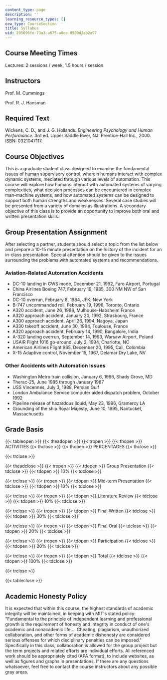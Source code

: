 ```yaml
---
content_type: page
description: ''
learning_resource_types: []
ocw_type: CourseSection
title: Syllabus
uid: 205696fe-73a3-a675-a0ee-8500d2ab2a97
---
```


Course Meeting Times
--------------------

Lectures: 2 sessions / week, 1.5 hours / session

Instructors
-----------

Prof. M. Cummings

Prof. R. J. Hansman

Required Text
-------------

Wickens, C. D., and J. G. Hollands. _Engineering Psychology and Human Performance_. 3rd ed. Upper Saddle River, NJ: Prentice-Hall Inc., 2000. ISBN: 0321047117.

Course Objectives
-----------------

This is a graduate student class designed to examine the fundamental issues of human supervisory control, wherein humans interact with complex dynamic systems, mediated through various levels of automation. This course will explore how humans interact with automated systems of varying complexities, what decision processes can be encountered in complex man-machine systems, and how automated systems can be designed to support both human strengths and weaknesses. Several case studies will be presented from a variety of domains as illustrations. A secondary objective of this class is to provide an opportunity to improve both oral and written presentation skills.

Group Presentation Assignment
-----------------------------

After selecting a partner, students should select a topic from the list below and prepare a 10-15 minute presentation on the history of the incident for an in-class presentation. Special attention should be given to the issues surrounding the problems with automated systems and recommendations.

### Aviation-Related Automation Accidents

*   DC-10 landing in CWS mode, December 21, 1992, Faro Airport, Portugal
*   China Airlines Boeing 747, February 19, 1985, 300 NM NW of San Francisco
*   DC-10 overrun, February 8, 1984, JFK, New York
*   B-747 uncommanded roll, February 19, 1996, Toronto, Ontario
*   A320 accident, June 26, 1988, Mulhouse-Habsheim France
*   A320 approach accident, January 20, 1992, Strasbourg, France
*   A300 approach accident, April 26, 1994, Nagoya, Japan
*   A330 takeoff accident, June 30, 1994, Toulouse, France
*   A320 approach accident, February 14, 1990, Bangalore, India
*   A-320 landing overrun, September 14, 1993, Warsaw Airport, Poland
*   USAIR Flight 1016 go-around, July 2, 1994, Charlotte, NC
*   American Airlines Flight 965, December 20, 1995, Cali, Colombia
*   X-15 Adaptive control, November 15, 1967, Delamar Dry Lake, NV

### Other Accidents with Automation Issues

*   Washington Metro train collision, January 6, 1996, Shady Grove, MD
*   Therac-25, June 1985 through January 1987
*   USS Vincennes, July 3, 1988, Persian Gulf
*   London Ambulance Service computer aided dispatch problem, October 1992
*   Pipeline release of hazardous liquid, May 23, 1996, Gramercy LA
*   Grounding of the ship Royal Majesty, June 10, 1995, Nantucket, Massachusetts

Grade Basis
-----------

{{< tableopen >}}
{{< theadopen >}}
{{< tropen >}}
{{< thopen >}}
ACTIVITIES
{{< thclose >}}
{{< thopen >}}
PERCENTAGES
{{< thclose >}}

{{< trclose >}}

{{< theadclose >}}
{{< tropen >}}
{{< tdopen >}}
Group Presentation
{{< tdclose >}}
{{< tdopen >}}
10%
{{< tdclose >}}

{{< trclose >}}
{{< tropen >}}
{{< tdopen >}}
Mid-term Presentation
{{< tdclose >}}
{{< tdopen >}}
10%
{{< tdclose >}}

{{< trclose >}}
{{< tropen >}}
{{< tdopen >}}
Literature Review
{{< tdclose >}}
{{< tdopen >}}
10%
{{< tdclose >}}

{{< trclose >}}
{{< tropen >}}
{{< tdopen >}}
Final Written
{{< tdclose >}}
{{< tdopen >}}
30%
{{< tdclose >}}

{{< trclose >}}
{{< tropen >}}
{{< tdopen >}}
Final Oral
{{< tdclose >}}
{{< tdopen >}}
20%
{{< tdclose >}}

{{< trclose >}}
{{< tropen >}}
{{< tdopen >}}
Participation
{{< tdclose >}}
{{< tdopen >}}
20%
{{< tdclose >}}

{{< trclose >}}
{{< tropen >}}
{{< tdopen >}}
Total
{{< tdclose >}}
{{< tdopen >}}
100%
{{< tdclose >}}

{{< trclose >}}

{{< tableclose >}}

Academic Honesty Policy
-----------------------

It is expected that within this course, the highest standards of academic integrity will be maintained, in keeping with MIT's stated policy: "Fundamental to the principle of independent learning and professional growth is the requirement of honesty and integrity in conduct of one's academic and nonacademic life…. Cheating, plagiarism, unauthorized collaboration, and other forms of academic dishonesty are considered serious offenses for which disciplinary penalties can be imposed." Specifically in this class, collaboration is allowed for the group project but the term projects and related efforts are individual efforts. All referenced work should be appropriately cited (APA format), to include websites, as well as figures and graphs in presentations. If there are any questions whatsoever, feel free to contact the course instructors about any possible gray areas.